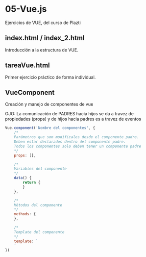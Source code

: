 # 05-Vue.js
Ejercicios de VUE, del curso de Plazti

## index.html / index_2.html
Introducción a la estructura de VUE.



## tareaVue.html
Primer ejercicio práctico de forma individual.

## VueComponent
Creación y manejo de componentes de vue

OJO: La comunicación de PADRES hacia hijos se da a travez de propiedades (props) y de hijos hacia padres es a travez de eventos

```javascript
Vue.component('Nombre del componentes', {
    /*
    Parámetros que son modificales desde el componente padre.
    Deben estar declarados dentro del componente padre.
    Todos los componentes solo deben tener un componente padre
    */
    props: [],

    /*
    Variables del componente
    */
    data() {
        return {
        }
    },

    /*
    Métodos del componente
    */
    methods: {    
    },

    /*
    Template del componente
    */
    template: `
    `
})
```